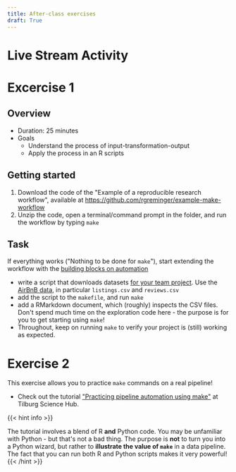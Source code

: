 ```yaml
---
title: After-class exercises
draft: True
---
```


# Live Stream Activity

# Excercise 1

## Overview

- Duration: 25 minutes
- Goals
  - Understand the process of input-transformation-output
  - Apply the process in an R scripts

<!--with 4-6 students<!--, *or* guided "look over the shoulders of Hannes" session-->
<!--- Duration: 25 minutes
<!--- Goals
  - Understand the process of input-transformation-output
  - Apply process in an R script
-->

## Getting started

1. Download the code of the "Example of a reproducible research workflow", available at https://github.com/rgreminger/example-make-workflow
2. Unzip the code, open a terminal/command prompt in the folder, and run the workflow by typing `make`

## Task

If everything works ("Nothing to be done for `make`"), start extending the workflow with the [building blocks on automation](/docs/project/resources/automation/)

- write a script that downloads datasets [for your team project](/docs/project). Use the [AirBnB data](http://insideairbnb.com/get-the-data.html), in particular `listings.csv` and `reviews.csv`
- add the script to the `makefile`, and run `make`
- add a RMarkdown document, which (roughly) inspects the CSV files. Don't spend much time on the exploration code here - the purpose is for you to get starting using `make`!
- Throughout, keep on running `make` to verify your project is (still) working as expected.



# Exercise 2
This exercise allows you to practice `make` commands on a real pipeline!

- Check out the tutorial ["Practicing pipeline automation using make"](https://tilburgsciencehub.com/makefile/pipeline-automation) at Tilburg Science Hub.

{{< hint info >}}

The tutorial involves a blend of R __and__ Python code. You may be unfamiliar with Python - but that's not a bad thing. The purpose is __not__ to turn you into a Python wizard, but rather to __illustrate the value of `make`__ in a data pipeline. The fact that you can run both R and Python scripts makes it very powerful!
{{< /hint >}}
